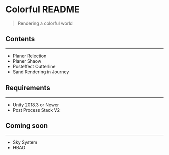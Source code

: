 # Colorful README
> Rendering a colorful world

## Contents

--------

- Planer Relection
- Planer Shaow
- Posteffect Outterline
- Sand Rendering in Journey

## Requirements

--------

- Unity 2018.3 or Newer
- Post Process Stack V2

## Coming soon

--------

- Sky System
- HBAO
